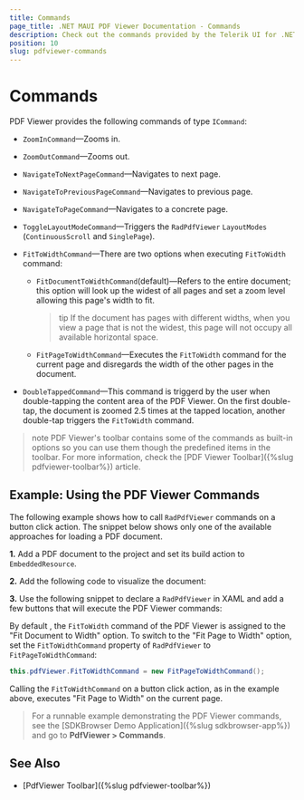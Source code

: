 ```yaml
---
title: Commands
page_title: .NET MAUI PDF Viewer Documentation - Commands
description: Check out the commands provided by the Telerik UI for .NET MAUI PDF Viewer control.
position: 10
slug: pdfviewer-commands
---
```


# Commands

PDF Viewer provides the following commands of type `ICommand`:

* `ZoomInCommand`&mdash;Zooms in.
* `ZoomOutCommand`&mdash;Zooms out.
* `NavigateToNextPageCommand`&mdash;Navigates to next page.
* `NavigateToPreviousPageCommand`&mdash;Navigates to previous page.
* `NavigateToPageCommand`&mdash;Navigates to a concrete page.
* `ToggleLayoutModeCommand`&mdash;Triggers the `RadPdfViewer` `LayoutModes` (`ContinuousScroll` and `SinglePage`).
* `FitToWidthCommand`&mdash;There are two options when executing `FitToWidth` command:
	* `FitDocumentToWidthCommand`(default)&mdash;Refers to the entire document; this option will look up the widest of all pages and set a zoom level allowing this page's width to fit. 
	
		>tip If the document has pages with different widths, when you view a page that is not the widest, this page will not occupy all available horizontal space.
		
	* `FitPageToWidthCommand`&mdash;Executes the `FitToWidth` command for the current page and disregards the width of the other pages in the document.

* `DoubleTappedCommand`&mdash;This command is triggerd by the user when double-tapping the content area of the PDF Viewer. On the first double-tap, the document is zoomed 2.5 times at the tapped location, another double-tap triggers the `FitToWidth` command.

>note PDF Viewer's toolbar contains some of the commands as built-in options so you can use them though the predefined items in the toolbar. For more information, check the [PDF Viewer Toolbar]({%slug pdfviewer-toolbar%}) article.

## Example: Using the PDF Viewer Commands

The following example shows how to call `RadPdfViewer` commands on a button click action. The snippet below shows only one of the available approaches for loading a PDF document.

**1.** Add a PDF document to the project and set its build action to `EmbeddedResource`.

**2.** Add the following code to visualize the document:

<snippet id='pdfviewer-commands'/>

**3.** Use the following snippet to declare a `RadPdfViewer` in XAML and add a few buttons that will execute the PDF Viewer commands:

<snippet id='pdfviewer-commands-xaml'/>


By default , the `FitToWidth` command of the PDF Viewer is assigned to the "Fit Document to Width" option. To switch to the "Fit Page to Width" option, set the `FitToWidthCommand` property of `RadPdfViewer` to `FitPageToWidthCommand`:
	
```C#	
this.pdfViewer.FitToWidthCommand = new FitPageToWidthCommand();
```

Calling the `FitToWidthCommand` on a button click action, as in the example above, executes "Fit Page to Width" on the current page.
 
> For a runnable example demonstrating the PDF Viewer commands, see the [SDKBrowser Demo Application]({%slug sdkbrowser-app%}) and go to **PdfViewer > Commands**.

## See Also

- [PdfViewer Toolbar]({%slug pdfviewer-toolbar%})
